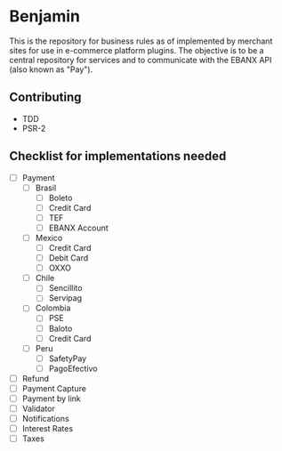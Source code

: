 # Benjamin

This is the repository for business rules as of implemented by merchant sites for use in e-commerce platform plugins.
The objective is to be a central repository for services and to communicate with the EBANX API (also known as "Pay").

## Contributing

* TDD
* PSR-2

## Checklist for implementations needed

- [ ] Payment
	- [ ] Brasil
		- [ ] Boleto
		- [ ] Credit Card
		- [ ] TEF
		- [ ] EBANX Account
	- [ ] Mexico
		- [ ] Credit Card
		- [ ] Debit Card
		- [ ] OXXO
	- [ ] Chile
		- [ ] Sencillito
		- [ ] Servipag
	- [ ] Colombia
		- [ ] PSE
		- [ ] Baloto
		- [ ] Credit Card
	- [ ] Peru
		- [ ] SafetyPay
		- [ ] PagoEfectivo
- [ ] Refund
- [ ] Payment Capture
- [ ] Payment by link
- [ ] Validator
- [ ] Notifications
- [ ] Interest Rates
- [ ] Taxes
